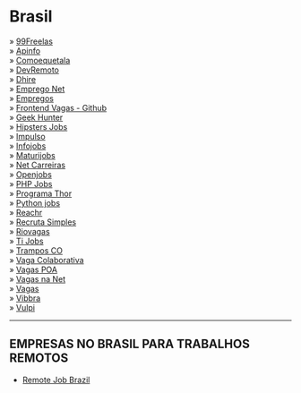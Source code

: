 # Brasil

» [99Freelas](https://www.99freelas.com.br)\
» [Apinfo](http://www.apinfo.com/apinfo)\
» [Comoequetala](http://www.comoequetala.com.br)\
» [DevRemoto](https://devremoto.club/)\
» [Dhire](http://www.dhire.com.br)\
» [Emprego Net](http://www.emprego.net)\
» [Empregos](http://www.empregos.com.br)\
» [Frontend Vagas - Github](https://github.com/frontendbr/vagas/)\
» [Geek Hunter](http://www.geekhunter.com.br)\
» [Hipsters Jobs](http://www.hipsters.jobs)\
» [Impulso](https://impulso.work/)\
» [Infojobs](http://www.infojobs.com.br)\
» [Maturijobs](http://www.maturijobs.com)\
» [Net Carreiras](https://www.netcarreiras.com.br)\
» [Openjobs](http://www.openjobs.com.br)\
» [PHP Jobs](https://github.com/phpdevbr/vagas/issues)\
» [Programa Thor](http://www.programathor.com.br)\
» [Python jobs](http://pyjobs.com.br/#oportunidades)\
» [Reachr](http://www.reachr.com.br)\
» [Recruta Simples](https://www.recrutasimples.com.br)\
» [Riovagas](http://www.riovagas.com.br)\
» [Ti Jobs](http://www.tijobs.com.br)\
» [Trampos CO](http://www.trampos.co)\
» [Vaga Colaborativa](http://www.vagacolaborativa.com.br)\
» [Vagas POA](https://www.vagaspoa.com.br)\
» [Vagas na Net](http://www.vagasnanet.com.br)\
» [Vagas](http://www.vagas.com.br)\
» [Vibbra](https://www.vibbra.com.br/)\
» [Vulpi](https://app.vulpi.com.br/jobs)

---

## EMPRESAS NO BRASIL PARA TRABALHOS REMOTOS

* [Remote Job Brazil](https://github.com/lerrua/remote-jobs-brazil)

